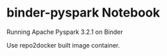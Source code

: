 # binder-pyspark Notebook

Running Apache Pyspark 3.2.1 on Binder

Use repo2docker built image container.
